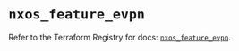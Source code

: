 # `nxos_feature_evpn`

Refer to the Terraform Registry for docs: [`nxos_feature_evpn`](https://registry.terraform.io/providers/ciscodevnet/nxos/0.5.10/docs/resources/feature_evpn).
